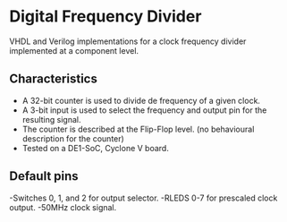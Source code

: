# Digital Frequency Divider
VHDL and Verilog implementations for a clock frequency divider implemented at a component level.

## Characteristics
- A 32-bit counter is used to divide de frequency of a given clock. 
- A 3-bit input is used to select the frequency and output pin for the resulting signal.
- The counter is described at the Flip-Flop level. (no behavioural description for the counter)
- Tested on a DE1-SoC, Cyclone V board. 

## Default pins
-Switches 0, 1, and 2 for output selector.
-RLEDS 0-7 for prescaled clock output.
-50MHz clock signal.
